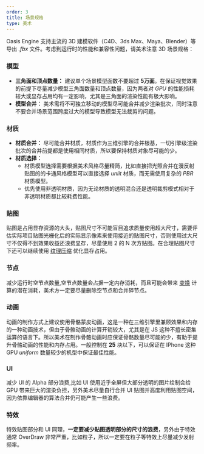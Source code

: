 ```yaml
---
order: 3
title: 场景规格
type: 美术
---
```


Oasis Engine 支持主流的 3D 建模软件（C4D、3ds Max、Maya、Blender）等导出 *.fbx* 文件。考虑到运行时的性能和兼容性问题，请美术注意 3D 场景规格：

### 模型

- **三角面和顶点数量：** 建议单个场景模型面数不要超过 **5万面**。在保证视觉效果的前提下尽量减少模型三角面数量和顶点数量，因为两者对 _GPU_ 的性能损耗较大或显存占用均有一定影响，尤其是三角面的渲染性能有极大影响。
- **模型合并：** 美术需将不可独立移动的模型尽可能合并减少渲染批次，同时注意不要合并场景范围跨度过大的模型导致模型无法裁剪的问题。

### 材质

- **材质合并：** 尽可能合并材质，材质作为三维引擎的合并根基，一切引擎级渲染批次的合并前提都是使用相同材质，所以要保持材质对象尽可能的少。
- **材质选择：**
   - 材质模型选择需要根据美术风格尽量精简，比如直接把光照合并在漫反射贴图的的卡通风格模型可以直接选择 _unlit_ 材质，而无需使用复杂的 _PBR_ 材质模型。
   - 优先使用非透明材质，因为无论材质的透明混合还是透明裁剪模式相对于非透明材质都比较耗费性能。

### 贴图

贴图是占用显存资源的大头，贴图尺寸不可能盲目追求质量使用超大尺寸，需要评估实际项目贴图光栅化后的实际显示像素来使用接近的贴图尺寸，否则使用过大尺寸不仅得不到效果收益还浪费显存，尽量使用 2 的 N 次方贴图。在合理贴图尺寸下还可以继续使用 [纹理压缩](${docs}texture-cn#压缩纹理) 优化显存占用。

### 节点

减少运行时空节点数量,空节点数量会占据一定内存消耗，而且可能会带来 [变换](${docs}transform-cn) 计算的潜在消耗，美术方一定要尽量删除空节点和合并碎节点。

### 动画
动画的制作方式上建议使用骨骼蒙皮动画，这是一种在三维引擎里兼顾效果和内存的一种动画技术，但由于骨骼动画的计算开销较大，尤其是在 JS 这种不擅长密集运算的语言下。所以美术在制作骨骼动画时应保证骨骼数量尽可能的少，有助于提升骨骼动画的性能和内存占用。一般控制在 **25** 块以下，可以保证在 IPhone 这种 GPU _uniform_ 数量较少的机型中保证最佳性能。


### UI
减少 UI 的 Alpha 部分浪费,比如 UI 使用近乎全屏但大部分透明的图片绘制会给 GPU 带来巨大的渲染负担，另外美术尽量自行合并 UI 贴图并高度利用贴图空间，因为依靠编辑器的算法合并仍可能产生一些浪费。


### 特效
特效贴图部分和 UI 同理，**一定要减少贴图透明部分的尺寸的浪费**，另外由于特效通常 OverDraw 非常严重，比如粒子，所以一定要在粒子等特效上尽量减少发射频率。